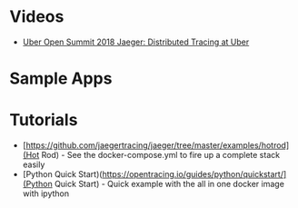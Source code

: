 
# Videos
- [Uber Open Summit 2018 Jaeger: Distributed Tracing at Uber](https://www.youtube.com/watch?v=s7IrYt1igSM)

# Sample Apps

# Tutorials
- [https://github.com/jaegertracing/jaeger/tree/master/examples/hotrod](Hot Rod)  - See the docker-compose.yml to fire up a complete stack easily
- [Python Quick Start)(https://opentracing.io/guides/python/quickstart/](Python Quick Start) - Quick example with the all in one docker image with ipython



